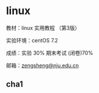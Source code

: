 # linux



教材：linux 实用教程 （第3版） 

实验环境：centOS 7.2

成绩：实验 30%  期末考试 (闭卷)70%

邮箱：zengsheng@nju.edu.cn



## cha1

